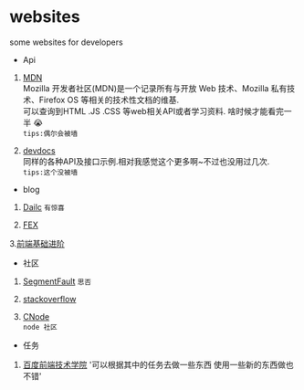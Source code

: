 # websites
some websites for developers<br>
* Api <br>
1. [MDN](https://developer.mozilla.org/zh-CN/)<br>
 Mozilla 开发者社区(MDN)是一个记录所有与开放 Web 技术、Mozilla 私有技术、Firefox OS 等相关的技术性文档的维基.<br>
 可以查询到HTML .JS .CSS 等web相关API或者学习资料. 啥时候才能看完一半 :sob:   
 ` tips:偶尔会被墙 `  
   
   
2. [devdocs](http://devdocs.io/)<br>
 同样的各种API及接口示例.相对我感觉这个更多啊~不过也没用过几次.   
 ` tips:这个没被墙 `
    
 * blog <br>
 1. [Dailc](https://dailc.github.io/blog/archiveAll.html)
  `有惊喜`
   
 2. [FEX](http://fex.baidu.com/)
 
 3.[前端基础进阶](https://www.jianshu.com/p/cd3fee40ef59)
   
 * 社区<br>  
 1. [SegmentFault](https://github.com/qianfeii/websites/edit/master/README.md)
   `思否`
 
 2. [stackoverflow](https://stackoverflow.com/)

 3. [CNode](https://cnodejs.org/)  
   `node 社区`  
     
 * 任务<br>
 1. [百度前端技术学院](http://ife.baidu.com/2016/task/all)
   '可以根据其中的任务去做一些东西  使用一些新的东西做也不错'
